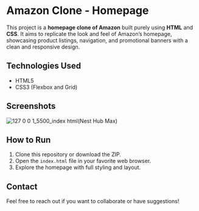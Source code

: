 # Amazon Clone - Homepage

This project is a **homepage clone of Amazon** built purely using **HTML** and **CSS**. 
It aims to replicate the look and feel of Amazon’s homepage, showcasing product listings, navigation, and promotional banners with a clean and responsive design.

## Technologies Used

- HTML5
- CSS3 (Flexbox and Grid)

## Screenshots
![127 0 0 1_5500_index html(Nest Hub Max)](https://github.com/user-attachments/assets/c6e30672-7259-400b-b5ef-10980e6ef7d1)


## How to Run

1. Clone this repository or download the ZIP.
2. Open the `index.html` file in your favorite web browser.
3. Explore the homepage with full styling and layout.

## Contact

Feel free to reach out if you want to collaborate or have suggestions!

